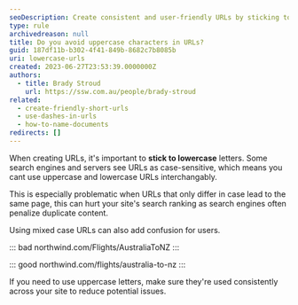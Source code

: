 ```yaml
---
seoDescription: Create consistent and user-friendly URLs by sticking to lowercase letters and avoiding mixed case. This helps search engines and servers understand your website's structure and improves search ranking.
type: rule
archivedreason: null
title: Do you avoid uppercase characters in URLs?
guid: 187df11b-b302-4f41-849b-8682c7b8085b
uri: lowercase-urls
created: 2023-06-27T23:53:39.0000000Z
authors:
  - title: Brady Stroud
    url: https://ssw.com.au/people/brady-stroud
related:
  - create-friendly-short-urls
  - use-dashes-in-urls
  - how-to-name-documents
redirects: []
---
```


When creating URLs, it's important to **stick to lowercase** letters. Some search engines and servers see URLs as case-sensitive, which means you cant use uppercase and lowercase URLs interchangably.

This is especially problematic when URLs that only differ in case lead to the same page, this can hurt your site's search ranking as search engines often penalize duplicate content.

Using mixed case URLs can also add confusion for users.

::: bad
northwind.com/Flights/AustraliaToNZ
:::

::: good
northwind.com/flights/australia-to-nz
:::

If you need to use uppercase letters, make sure they're used consistently across your site to reduce potential issues.
